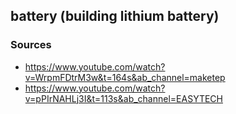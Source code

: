 ## battery (building lithium battery)

### Sources
- https://www.youtube.com/watch?v=WrpmFDtrM3w&t=164s&ab_channel=maketep
- https://www.youtube.com/watch?v=pPIrNAHLj3I&t=113s&ab_channel=EASYTECH
